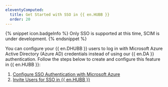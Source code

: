 ```yaml
---
eleventyComputed:
  title: Get Started with SSO in {{ en.HUBB }}
  order: 20
---
```

{% snippet icon.badgeInfo %}
Only SSO is supported at this time, SCIM is under development.
{% endsnippet %}

You can configure your {{ en.DHUBB }} users to log in with Microsoft Azure Active Directory (Azure AD) credentials instead of using our {{ en.DA }} authentication. Follow the steps below to create and configure this feature in {{ en.HUBB }}:  

1. [Configure SSO Authentication with Microsoft Azure](/hub/getting-started/get-started-sso-hub-business/configure-sso-authentication-microsoft-azure/) 
1. [Invite Users for SSO in {{ en.HUBB }}](/hub/getting-started/get-started-sso-hub-business/invite-users-SSO-hub-business/) 